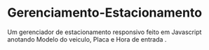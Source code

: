 # Gerenciamento-Estacionamento
Um gerenciador de estacionamento responsivo feito em Javascript anotando Modelo do veiculo, Placa e Hora de entrada .
